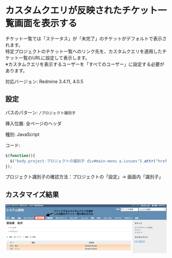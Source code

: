 # カスタムクエリが反映されたチケット一覧画面を表示する

チケット一覧では「ステータス」が「未完了」のチケットがデフォルトで表示されます。  
特定プロジェクトのチケット一覧へのリンク先を、カスタムクエリを適用したチケット一覧のURLに設定して表示します。  
※カスタムクエリを表示するユーザーを「すべてのユーザー」に設定する必要があります。

対応バージョン: Redmine 3.4.11, 4.0.5

## 設定

パスのパターン: `/プロジェクト識別子`

挿入位置: 全ページのヘッダ

種別: JavaScript

コード:

``` javascript
$(function(){
  $("body.project-プロジェクトの識別子 div#main-menu a.issues").attr("href","カスタムクエリを適用したチケット一覧画面のURL")
});
```

プロジェクト識別子の確認方法：プロジェクトの「設定」→ 画面内「識別子」  

## カスタマイズ結果

![](issues_after@2x.png)


